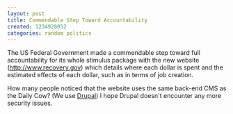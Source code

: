 ```yaml
---
layout: post
title: Commendable Step Toward Accountability
created: 1234928052
categories: random politics
---
```

The US Federal Government made a commendable step toward full accountability for its whole stimulus package with the new website (http://www.recovery.gov) which details where each dollar is spent and the estimated effects of each dollar, such as in terms of job creation.

How many people noticed that the website uses the same back-end CMS as the Daily Cow? (We use <a href="http://drupal.org">Drupal</a>) I hope Drupal doesn't encounter any more security issues.
